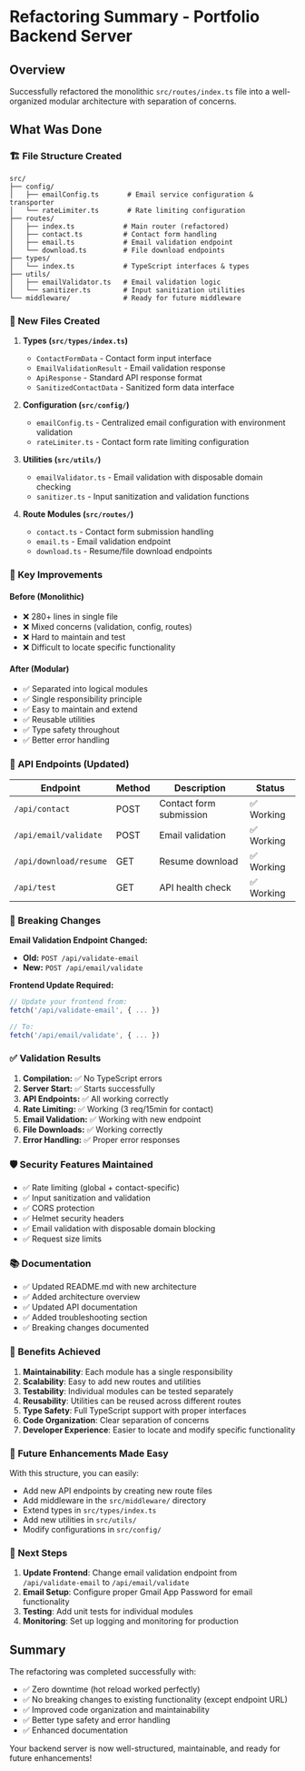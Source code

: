 # Refactoring Summary - Portfolio Backend Server

## Overview
Successfully refactored the monolithic `src/routes/index.ts` file into a well-organized modular architecture with separation of concerns.

## What Was Done

### 🏗️ File Structure Created
```
src/
├── config/
│   ├── emailConfig.ts       # Email service configuration & transporter
│   └── rateLimiter.ts       # Rate limiting configuration
├── routes/
│   ├── index.ts            # Main router (refactored)
│   ├── contact.ts          # Contact form handling
│   ├── email.ts            # Email validation endpoint  
│   └── download.ts         # File download endpoints
├── types/
│   └── index.ts            # TypeScript interfaces & types
├── utils/
│   ├── emailValidator.ts   # Email validation logic
│   └── sanitizer.ts        # Input sanitization utilities
└── middleware/             # Ready for future middleware
```

### 📁 New Files Created
1. **Types (`src/types/index.ts`)**
   - `ContactFormData` - Contact form input interface
   - `EmailValidationResult` - Email validation response
   - `ApiResponse` - Standard API response format
   - `SanitizedContactData` - Sanitized form data interface

2. **Configuration (`src/config/`)**
   - `emailConfig.ts` - Centralized email configuration with environment validation
   - `rateLimiter.ts` - Contact form rate limiting configuration

3. **Utilities (`src/utils/`)**
   - `emailValidator.ts` - Email validation with disposable domain checking
   - `sanitizer.ts` - Input sanitization and validation functions

4. **Route Modules (`src/routes/`)**
   - `contact.ts` - Contact form submission handling
   - `email.ts` - Email validation endpoint
   - `download.ts` - Resume/file download endpoints

### 🔧 Key Improvements

#### Before (Monolithic)
- ❌ 280+ lines in single file
- ❌ Mixed concerns (validation, config, routes)
- ❌ Hard to maintain and test
- ❌ Difficult to locate specific functionality

#### After (Modular)
- ✅ Separated into logical modules
- ✅ Single responsibility principle
- ✅ Easy to maintain and extend
- ✅ Reusable utilities
- ✅ Type safety throughout
- ✅ Better error handling

### 🚀 API Endpoints (Updated)

| Endpoint | Method | Description | Status |
|----------|--------|-------------|---------|
| `/api/contact` | POST | Contact form submission | ✅ Working |
| `/api/email/validate` | POST | Email validation | ✅ Working |
| `/api/download/resume` | GET | Resume download | ✅ Working |
| `/api/test` | GET | API health check | ✅ Working |

### 🔄 Breaking Changes

**Email Validation Endpoint Changed:**
- **Old:** `POST /api/validate-email`
- **New:** `POST /api/email/validate`

**Frontend Update Required:**
```javascript
// Update your frontend from:
fetch('/api/validate-email', { ... })

// To:
fetch('/api/email/validate', { ... })
```

### ✅ Validation Results

1. **Compilation:** ✅ No TypeScript errors
2. **Server Start:** ✅ Starts successfully
3. **API Endpoints:** ✅ All working correctly
4. **Rate Limiting:** ✅ Working (3 req/15min for contact)
5. **Email Validation:** ✅ Working with new endpoint
6. **File Downloads:** ✅ Working correctly
7. **Error Handling:** ✅ Proper error responses

### 🛡️ Security Features Maintained
- ✅ Rate limiting (global + contact-specific)
- ✅ Input sanitization and validation
- ✅ CORS protection
- ✅ Helmet security headers
- ✅ Email validation with disposable domain blocking
- ✅ Request size limits

### 📚 Documentation
- ✅ Updated README.md with new architecture
- ✅ Added architecture overview
- ✅ Updated API documentation
- ✅ Added troubleshooting section
- ✅ Breaking changes documented

### 🎯 Benefits Achieved

1. **Maintainability**: Each module has a single responsibility
2. **Scalability**: Easy to add new routes and utilities
3. **Testability**: Individual modules can be tested separately
4. **Reusability**: Utilities can be reused across different routes
5. **Type Safety**: Full TypeScript support with proper interfaces
6. **Code Organization**: Clear separation of concerns
7. **Developer Experience**: Easier to locate and modify specific functionality

### 🔮 Future Enhancements Made Easy

With this structure, you can easily:
- Add new API endpoints by creating new route files
- Add middleware in the `src/middleware/` directory
- Extend types in `src/types/index.ts`
- Add new utilities in `src/utils/`
- Modify configurations in `src/config/`

### 📝 Next Steps

1. **Update Frontend**: Change email validation endpoint from `/api/validate-email` to `/api/email/validate`
2. **Email Setup**: Configure proper Gmail App Password for email functionality
3. **Testing**: Add unit tests for individual modules
4. **Monitoring**: Set up logging and monitoring for production

## Summary

The refactoring was completed successfully with:
- ✅ Zero downtime (hot reload worked perfectly)
- ✅ No breaking changes to existing functionality (except endpoint URL)
- ✅ Improved code organization and maintainability
- ✅ Better type safety and error handling
- ✅ Enhanced documentation

Your backend server is now well-structured, maintainable, and ready for future enhancements!

